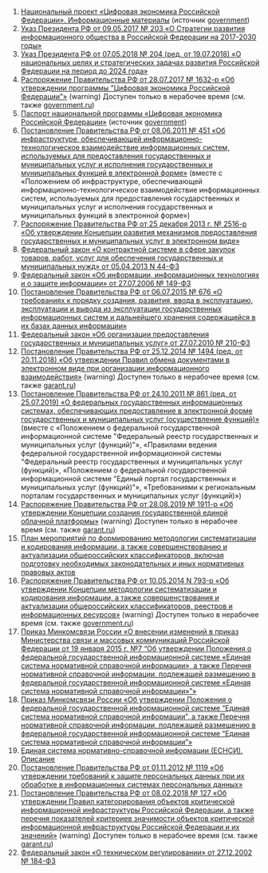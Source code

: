 1. [Национальный проект «Цифровая экономика Российской Федерации». Информационные материалы](http://static.government.ru/media/files/3b1AsVA1v3VziZip5VzAY8RTcLEbdCct.pdf) (источник [government](http://government.ru/info/35568/))
1. [Указ Президента РФ от 09.05.2017 № 203 «О Стратегии развития информационного общества в Российской Федерации на 2017-2030 годы»](https://www.garant.ru/products/ipo/prime/doc/71570570/)
1. [Указ Президента РФ от 07.05.2018 № 204 (ред. от 19.07.2018) «О национальных целях и стратегических задачах развития Российской Федерации на период до 2024 года»](https://www.garant.ru/products/ipo/prime/doc/71837200/)
1. [Распоряжение Правительства РФ от 28.07.2017 № 1632-р «Об утверждении программы "Цифровая экономика Российской Федерации"»](http://www.consultant.ru/document/cons_doc_LAW_221756/) (warning) Доступен только в нерабочее время (см. также [government.ru](http://government.ru/info/35568/))
1. [Паспорт национальной программы «Цифровая экономика Российской Федерации»](http://static.government.ru/media/files/urKHm0gTPPnzJlaKw3M5cNLo6gczMkPF.pdf) (источник [government](http://government.ru/info/35568/))
1. [Постановление Правительства РФ от 08.06.2011 № 451 «Об инфраструктуре, обеспечивающей информационно-технологическое взаимодействие информационных систем, используемых для предоставления государственных и муниципальных услуг и исполнения государственных и муниципальных функций в электронной форме»](http://www.consultant.ru/document/cons_doc_LAW_115048/) (вместе с «Положением об инфраструктуре, обеспечивающей информационно-технологическое взаимодействие информационных систем, используемых для предоставления государственных и муниципальных услуг и исполнения государственных и муниципальных функций в электронной форме»)
1. [Распоряжение Правительства РФ от 25 декабря 2013 г. № 2516-р «Об утверждении Концепции развития механизмов предоставления государственных и муниципальных услуг в электронном виде»](http://static.government.ru/media/files/41d4b05a4f63fbd7c3a4.pdf)
1. [Федеральный закон «О контрактной системе в сфере закупок товаров, работ, услуг для обеспечения государственных и муниципальных нужд» от 05.04.2013 N 44-ФЗ](http://www.consultant.ru/document/cons_doc_LAW_144624/)
1. [Федеральный закон «Об информации, информационных технологиях и о защите информации» от 27.07.2006 №&nbsp;149-ФЗ](http://www.consultant.ru/document/cons_doc_LAW_61798/)
1. [Постановление Правительства РФ от 06.07.2015 № 676 «О требованиях к порядку создания, развития, ввода в эксплуатацию, эксплуатации и вывода из эксплуатации государственных информационных систем и дальнейшего хранения содержащейся в их базах данных информации»](http://www.consultant.ru/document/cons_doc_LAW_182413/)
1. [Федеральный закон »Об организации предоставления государственных и муниципальных услуг» от 27.07.2010 № 210-ФЗ](http://www.consultant.ru/document/cons_doc_LAW_103023/)
1. [Постановление Правительства РФ от 25.12.2014 № 1494 (ред. от 20.11.2018) «Об утверждении Правил обмена документами в электронном виде при организации информационного взаимодействия»](http://www.consultant.ru/document/cons_doc_LAW_172990/)  (warning) Доступен только в нерабочее время (см. также [garant.ru](https://base.garant.ru/70832680/))
1. [Постановление Правительства РФ от 24.10.2011 № 861 (ред. от 25.07.2019) «О федеральных государственных информационных системах, обеспечивающих предоставление в электронной форме государственных и муниципальных услуг (осуществление функций)»](http://www.consultant.ru/document/cons_doc_LAW_120963/) (вместе с «Положением о федеральной государственной информационной системе "Федеральный реестр государственных и муниципальных услуг (функций)"», «Правилами ведения федеральной государственной информационной системы "Федеральный реестр государственных и муниципальных услуг (функций)», «Положением о федеральной государственной информационной системе "Единый портал государственных и муниципальных услуг (функций)"», «Требованиями к региональным порталам государственных и муниципальных услуг (функций)»)
1. [Распоряжение Правительства РФ от 28.08.2019 № 1911-р «Об утверждении Концепции создания государственной единой облачной платформы»](http://www.consultant.ru/document/cons_doc_LAW_332993/) (warning) Доступен только в нерабочее время (см. также [garant.ru](https://www.garant.ru/products/ipo/prime/doc/72595994/))
1. [План мероприятий по формированию методологии систематизации и кодирования информации, а также совершенствованию и актуализации общероссийских классификаторов, включая подготовку необходимых законодательных и иных нормативных правовых актов](https://www.minfin.ru/common/img/uploaded/library/2012/08/Plan_%2823.08.2012%29.pdf)
1. [Распоряжение Правительства РФ от 10.05.2014 N 793-р «Об утверждении Концепции методологии систематизации и кодирования информации, а также совершенствования и актуализации общероссийских классификаторов, реестров и информационных ресурсов»](http://www.consultant.ru/document/cons_doc_LAW_162984/) (warning) Доступен только в нерабочее время (см. также [government.ru](http://static.government.ru/media/files/41d4dc94d1ec5b8a2505.pdf))
1. [Приказ Минкомсвязи России «О внесении изменений в приказ Министерства связи и массовых коммуникаций Российской Федерации от 19 января 2015 г. №7 “Об утверждении Положения о федеральной государственной информационной системе «Единая система нормативной справочной информации», а также Перечня нормативной справочной информации, подлежащей размещению в федеральной государственной информационной системе «Единая система нормативной справочной информации»”»](https://digital.gov.ru/ru/documents/5329/#tdocumentcontent)
1. [Приказ Минкомсвязи России «Об утверждении Положения о федеральной государственной информационной системе “Единая система нормативной справочной информации”, а также Перечня нормативной справочной информации, подлежащей размещению в федеральной государственной информационной системе “Единая система нормативной справочной информации”»](https://digital.gov.ru/ru/documents/5332/)
1. [Единая система нормативно-справочной информации (ЕСНСИ). Описание](https://digital.gov.ru/ru/activity/directions/491/)
1. [Постановление Правительства РФ от 01.11.2012 № 1119 «Об утверждении требований к защите персональных данных при их обработке в информационных системах персональных данных»](http://www.consultant.ru/document/cons_doc_LAW_137356/)
1. [Постановление Правительства РФ от 08.02.2018 № 127 «Об утверждении Правил категорирования объектов критической информационной инфраструктуры Российской Федерации, а также перечня показателей критериев значимости объектов критической информационной инфраструктуры Российской Федерации и их значений»](http://www.consultant.ru/document/cons_doc_LAW_290595/) (warning) Доступен только в нерабочее время (см. также [garant.ru](https://www.garant.ru/products/ipo/prime/doc/71776120/))
1. [Федеральный закон «О техническом регулировании» от 27.12.2002 № 184-ФЗ](http://www.consultant.ru/document/cons_doc_LAW_40241/)
